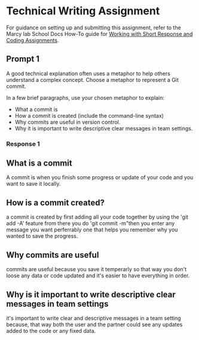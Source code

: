 # Technical Writing Assignment

For guidance on setting up and submitting this assignment, refer to the Marcy lab School Docs How-To guide for [Working with Short Response and Coding Assignments](https://marcylabschool.gitbook.io/marcy-lab-school-docs/how-tos/working-with-assignments#how-to-work-on-assignments).

## Prompt 1

A good technical explanation often uses a metaphor to help others understand a complex concept. Choose a metaphor to represent a Git commit. 

In a few brief paragraphs, use your chosen metaphor to explain:
* What a commit is
* How a commit is created (include the command-line syntax)
* Why commits are useful in version control.
* Why it is important to write descriptive clear messages in team settings.

### Response 1
## What is a commit
A commit is when you finish some progress or update of your code and you want to save it locally.
## How is a commit created?
a commit is created by first adding all your code together by using the 'git add -A' feature from there you do 'git commit -m"then you enter any message you want perferrably one that helps you remember why you wanted to save the progress.
## Why commits are useful
commits are useful because you save it temperarly so that way you don't loose any data or code updated and it's easier to have everything in order.
## Why is it important to write descriptive clear messages in team settings
it's important to write clear and descriptive messages in a team setting because, that way both the user and the partner could see any updates added to the code or any fixed data.